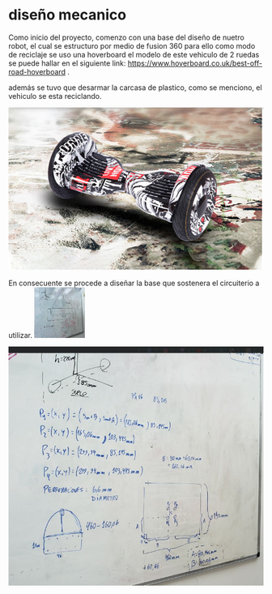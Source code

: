 # diseño mecanico

Como inicio del proyecto, comenzo con una base del diseño de nuetro robot, el cual se estructuro por medio de fusion 360
para ello  como modo de reciclaje se uso una hoverboard el modelo de este vehiculo de 2 ruedas se puede hallar en el siguiente link: https://www.hoverboard.co.uk/best-off-road-hoverboard .

además se tuvo  que desarmar la carcasa de plastico, como se menciono, el vehiculo se esta reciclando.



<p align="center">
  <img src= https://github.com/Kivin2/Robotica_2_Soto_Bot/blob/Chuquimia-Kevin/hoverboard.png?raw=true />
</p>

En consecuente se procede a diseñar la base que sostenera el circuiterio a utilizar.
<img src=" https://github.com/Kivin2/Robotica_2_Soto_Bot/blob/Chuquimia-Kevin/esquema_pizarra.png?raw=true " width="100" height="100" />


<p align="center">
<img src= https://github.com/Kivin2/Robotica_2_Soto_Bot/blob/Chuquimia-Kevin/mediciones_base.png?raw=true/>
</p>
